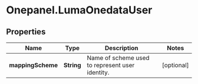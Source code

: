 # Onepanel.LumaOnedataUser

## Properties
Name | Type | Description | Notes
------------ | ------------- | ------------- | -------------
**mappingScheme** | **String** | Name of scheme used to represent user identity. | [optional] 


